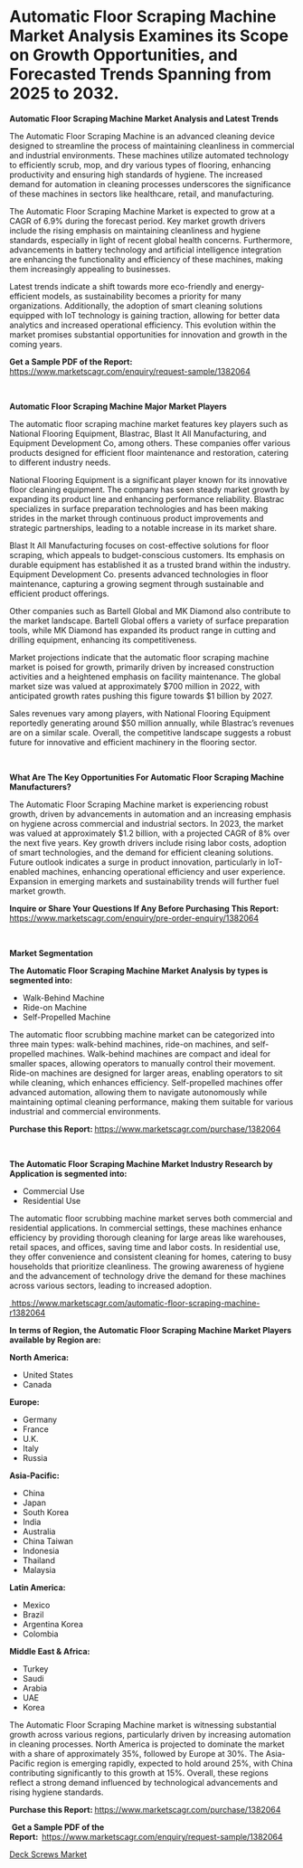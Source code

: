 <p><h1>Automatic Floor Scraping Machine Market Analysis Examines its Scope on Growth Opportunities, and Forecasted Trends Spanning from 2025 to 2032.</h1></p><p><strong>Automatic Floor Scraping Machine Market Analysis and Latest Trends</strong></p>
<p><p>The Automatic Floor Scraping Machine is an advanced cleaning device designed to streamline the process of maintaining cleanliness in commercial and industrial environments. These machines utilize automated technology to efficiently scrub, mop, and dry various types of flooring, enhancing productivity and ensuring high standards of hygiene. The increased demand for automation in cleaning processes underscores the significance of these machines in sectors like healthcare, retail, and manufacturing.</p><p>The Automatic Floor Scraping Machine Market is expected to grow at a CAGR of 6.9% during the forecast period. Key market growth drivers include the rising emphasis on maintaining cleanliness and hygiene standards, especially in light of recent global health concerns. Furthermore, advancements in battery technology and artificial intelligence integration are enhancing the functionality and efficiency of these machines, making them increasingly appealing to businesses.</p><p>Latest trends indicate a shift towards more eco-friendly and energy-efficient models, as sustainability becomes a priority for many organizations. Additionally, the adoption of smart cleaning solutions equipped with IoT technology is gaining traction, allowing for better data analytics and increased operational efficiency. This evolution within the market promises substantial opportunities for innovation and growth in the coming years.</p></p>
<p><strong>Get a Sample PDF of the Report:&nbsp;</strong> <a href="https://www.marketscagr.com/enquiry/request-sample/1382064?utm_campaign=2660&utm_medium=2&utm_source=Github&utm_content=ia&utm_term=11042025&utm_id=automatic-floor-scraping-machine">https://www.marketscagr.com/enquiry/request-sample/1382064</a></p>
<p>&nbsp;</p>
<p><strong>Automatic Floor Scraping Machine Major Market Players</strong></p>
<p><p>The automatic floor scraping machine market features key players such as National Flooring Equipment, Blastrac, Blast It All Manufacturing, and Equipment Development Co, among others. These companies offer various products designed for efficient floor maintenance and restoration, catering to different industry needs.</p><p>National Flooring Equipment is a significant player known for its innovative floor cleaning equipment. The company has seen steady market growth by expanding its product line and enhancing performance reliability. Blastrac specializes in surface preparation technologies and has been making strides in the market through continuous product improvements and strategic partnerships, leading to a notable increase in its market share.</p><p>Blast It All Manufacturing focuses on cost-effective solutions for floor scraping, which appeals to budget-conscious customers. Its emphasis on durable equipment has established it as a trusted brand within the industry. Equipment Development Co. presents advanced technologies in floor maintenance, capturing a growing segment through sustainable and efficient product offerings.</p><p>Other companies such as Bartell Global and MK Diamond also contribute to the market landscape. Bartell Global offers a variety of surface preparation tools, while MK Diamond has expanded its product range in cutting and drilling equipment, enhancing its competitiveness.</p><p>Market projections indicate that the automatic floor scraping machine market is poised for growth, primarily driven by increased construction activities and a heightened emphasis on facility maintenance. The global market size was valued at approximately $700 million in 2022, with anticipated growth rates pushing this figure towards $1 billion by 2027.</p><p>Sales revenues vary among players, with National Flooring Equipment reportedly generating around $50 million annually, while Blastrac’s revenues are on a similar scale. Overall, the competitive landscape suggests a robust future for innovative and efficient machinery in the flooring sector.</p></p>
<p>&nbsp;</p>
<p><strong>What Are The Key Opportunities For Automatic Floor Scraping Machine Manufacturers?</strong></p>
<p><p>The Automatic Floor Scraping Machine market is experiencing robust growth, driven by advancements in automation and an increasing emphasis on hygiene across commercial and industrial sectors. In 2023, the market was valued at approximately $1.2 billion, with a projected CAGR of 8% over the next five years. Key growth drivers include rising labor costs, adoption of smart technologies, and the demand for efficient cleaning solutions. Future outlook indicates a surge in product innovation, particularly in IoT-enabled machines, enhancing operational efficiency and user experience. Expansion in emerging markets and sustainability trends will further fuel market growth.</p></p>
<p><strong>Inquire or Share Your Questions If Any Before Purchasing This Report:</strong> <a href="https://www.marketscagr.com/enquiry/pre-order-enquiry/1382064?utm_campaign=2660&utm_medium=2&utm_source=Github&utm_content=ia&utm_term=11042025&utm_id=automatic-floor-scraping-machine">https://www.marketscagr.com/enquiry/pre-order-enquiry/1382064</a></p>
<p>&nbsp;</p>
<p><strong>Market Segmentation</strong></p>
<p><strong>The Automatic Floor Scraping Machine Market Analysis by types is segmented into:</strong></p>
<p><ul><li>Walk-Behind Machine</li><li>Ride-on Machine</li><li>Self-Propelled Machine</li></ul></p>
<p><p>The automatic floor scrubbing machine market can be categorized into three main types: walk-behind machines, ride-on machines, and self-propelled machines. Walk-behind machines are compact and ideal for smaller spaces, allowing operators to manually control their movement. Ride-on machines are designed for larger areas, enabling operators to sit while cleaning, which enhances efficiency. Self-propelled machines offer advanced automation, allowing them to navigate autonomously while maintaining optimal cleaning performance, making them suitable for various industrial and commercial environments.</p></p>
<p><strong>Purchase this Report:&nbsp;</strong><a href="https://www.marketscagr.com/purchase/1382064?utm_campaign=2660&utm_medium=2&utm_source=Github&utm_content=ia&utm_term=11042025&utm_id=automatic-floor-scraping-machine">https://www.marketscagr.com/purchase/1382064</a></p>
<p>&nbsp;</p>
<p><strong>The Automatic Floor Scraping Machine Market Industry Research by Application is segmented into:</strong></p>
<p><ul><li>Commercial Use</li><li>Residential Use</li></ul></p>
<p><p>The automatic floor scrubbing machine market serves both commercial and residential applications. In commercial settings, these machines enhance efficiency by providing thorough cleaning for large areas like warehouses, retail spaces, and offices, saving time and labor costs. In residential use, they offer convenience and consistent cleaning for homes, catering to busy households that prioritize cleanliness. The growing awareness of hygiene and the advancement of technology drive the demand for these machines across various sectors, leading to increased adoption.</p></p>
<p><a href="https://www.marketscagr.com/automatic-floor-scraping-machine-r1382064?utm_campaign=2660&utm_medium=2&utm_source=Github&utm_content=ia&utm_term=11042025&utm_id=automatic-floor-scraping-machine">&nbsp;https://www.marketscagr.com/automatic-floor-scraping-machine-r1382064</a></p>
<p><strong>In terms of Region, the Automatic Floor Scraping Machine Market Players available by Region are:</strong></p>
<p>
    <p> <strong> North America: </strong>
        <ul>
            <li>United States</li>
            <li>Canada</li>
        </ul>
        </p> 
    <p> <strong> Europe: </strong>
        <ul>
            <li>Germany</li>
            <li>France</li>
            <li>U.K.</li>
            <li>Italy</li>
            <li>Russia</li>
        </ul>
        </p> 
    <p> <strong> Asia-Pacific: </strong>
        <ul>
            <li>China</li>
            <li>Japan</li>
            <li>South Korea</li>
            <li>India</li>
            <li>Australia</li>
            <li>China Taiwan</li>
            <li>Indonesia</li>
            <li>Thailand</li>
            <li>Malaysia</li>
        </ul>
        </p> 
    <p> <strong> Latin America: </strong>
        <ul>
            <li>Mexico</li>
            <li>Brazil</li>
            <li>Argentina Korea</li>
            <li>Colombia</li>
        </ul>
        </p> 
    <p> <strong> Middle East & Africa: </strong>
        <ul>
            <li>Turkey</li>
            <li>Saudi</li>
            <li>Arabia</li>
            <li>UAE</li>
            <li>Korea</li>
        </ul>
    </p>
    </p>
<p><p>The Automatic Floor Scraping Machine market is witnessing substantial growth across various regions, particularly driven by increasing automation in cleaning processes. North America is projected to dominate the market with a share of approximately 35%, followed by Europe at 30%. The Asia-Pacific region is emerging rapidly, expected to hold around 25%, with China contributing significantly to this growth at 15%. Overall, these regions reflect a strong demand influenced by technological advancements and rising hygiene standards.</p></p>
<p><strong>Purchase this Report: </strong><a href="https://www.marketscagr.com/purchase/1382064?utm_campaign=2660&utm_medium=2&utm_source=Github&utm_content=ia&utm_term=11042025&utm_id=automatic-floor-scraping-machine">https://www.marketscagr.com/purchase/1382064</a></p>
<p>&nbsp;<strong>Get a Sample PDF of the Report:&nbsp;&nbsp;</strong><a href="https://www.marketscagr.com/enquiry/request-sample/1382064?utm_campaign=2660&utm_medium=2&utm_source=Github&utm_content=ia&utm_term=11042025&utm_id=automatic-floor-scraping-machine">https://www.marketscagr.com/enquiry/request-sample/1382064</a></p>
<p><strong></strong></p>
<p><p><a href="https://github.com/chaturberville8181/Market-Research-Report-List-1/blob/main/deck-screws-market.md?utm_campaign=2660&utm_medium=2&utm_source=Github&utm_content=ia&utm_term=11042025&utm_id=automatic-floor-scraping-machine">Deck Screws Market</a></p></p>